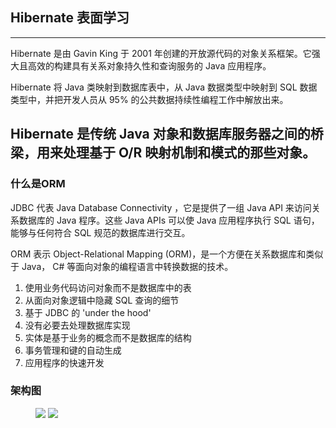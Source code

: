 ## Hibernate 表面学习
---

Hibernate 是由 Gavin King 于 2001 年创建的开放源代码的对象关系框架。它强大且高效的构建具有关系对象持久性和查询服务的 Java 应用程序。

Hibernate 将 Java 类映射到数据库表中，从 Java 数据类型中映射到 SQL 数据类型中，并把开发人员从 95% 的公共数据持续性编程工作中解放出来。

Hibernate 是传统 Java 对象和数据库服务器之间的桥梁，用来处理基于 O/R 映射机制和模式的那些对象。
---

### 什么是ORM
JDBC 代表 Java Database Connectivity ，它是提供了一组 Java API 来访问关系数据库的 Java 程序。这些 Java APIs 可以使 Java 应用程序执行 SQL 语句，能够与任何符合 SQL 规范的数据库进行交互。

ORM 表示 Object-Relational Mapping (ORM)，是一个方便在关系数据库和类似于 Java， C# 等面向对象的编程语言中转换数据的技术。
1. 使用业务代码访问对象而不是数据库中的表
2. 从面向对象逻辑中隐藏 SQL 查询的细节
3. 基于 JDBC 的 'under the hood'
4. 没有必要去处理数据库实现
5. 实体是基于业务的概念而不是数据库的结构
6. 事务管理和键的自动生成
7. 应用程序的快速开发

### 架构图
[comment]: <> (![高水平架构图][1])
<figure class="half">
    <img src="http://wiki.jikexueyuan.com/project/hibernate/images/hibernate_high_level.jpg">
    <img src="http://wiki.jikexueyuan.com/project/hibernate/images/hibernate_architecture.jpg">
</figure>

####





































































```

```
[1]:http://wiki.jikexueyuan.com/project/hibernate/images/hibernate_high_level.jpg
